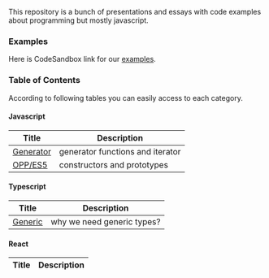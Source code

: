 This repository is a bunch of presentations and essays with code examples about programming but mostly javascript.

### Examples
Here is CodeSandbox link for our [examples](https://githubbox.com/HamaDevTeam/presentations).


### Table of  Contents
According to following tables you can easily access to each category.

#### Javascript

|  Title | Description |
| ------------- | ------------- | 
| [Generator](https://github.com/HamaDevTeam/presentations/tree/master/JavaScript/Generator/generators) | generator functions and iterator |
| [OPP/ES5](https://github.com/HamaDevTeam/presentations/tree/master/JavaScript/OPP/ES5) | constructors and prototypes|


#### Typescript 

|  Title | Description |
| ------------- | ------------- |
| [Generic](https://github.com/HamaDevTeam/presentations/tree/master/TypeScript/generics) | why we need generic types? |


#### React

|  Title | Description |
| ------------- | ------------- |